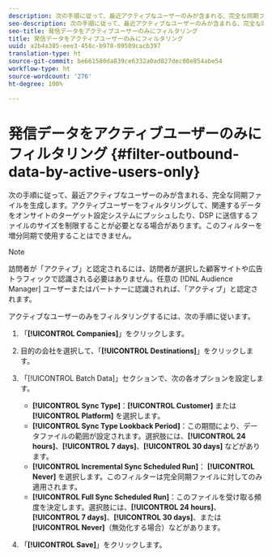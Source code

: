 ```yaml
---
description: 次の手順に従って、最近アクティブなユーザーのみが含まれる、完全な同期ファイルを生成します。アクティブユーザーをフィルタリングして、関連するデータをオンサイトのターゲット設定システムにプッシュしたり、DSP に送信するファイルのサイズを制限することが必要となる場合があります。このフィルターを増分同期で使用することはできません。
seo-description: 次の手順に従って、最近アクティブなユーザーのみが含まれる、完全な同期ファイルを生成します。アクティブユーザーをフィルタリングして、関連するデータをオンサイトのターゲット設定システムにプッシュしたり、DSP に送信するファイルのサイズを制限することが必要となる場合があります。このフィルターを増分同期で使用することはできません。
seo-title: 発信データをアクティブユーザーのみにフィルタリング
title: 発信データをアクティブユーザーのみにフィルタリング
uuid: a2b4a385-eee3-458c-b978-09509cacb397
translation-type: ht
source-git-commit: be661580da839ce6332a0ad827dec08e854abe54
workflow-type: ht
source-wordcount: '276'
ht-degree: 100%

---
```



# 発信データをアクティブユーザーのみにフィルタリング {#filter-outbound-data-by-active-users-only}

次の手順に従って、最近アクティブなユーザーのみが含まれる、完全な同期ファイルを生成します。アクティブユーザーをフィルタリングして、関連するデータをオンサイトのターゲット設定システムにプッシュしたり、DSP に送信するファイルのサイズを制限することが必要となる場合があります。このフィルターを増分同期で使用することはできません。

>[!NOTE]
>
>訪問者が「アクティブ」と認定されるには、訪問者が選択した顧客サイトや広告トラフィックで認識される必要はありません。任意の [!DNL Audience Manager] ユーザーまたはパートナーに認識されれば、「アクティブ」と認定されます。

アクティブなユーザーのみをフィルタリングするには、次の手順に従います。

1. 「**[!UICONTROL Companies]**」をクリックします。
1. 目的の会社を選択して、「**[!UICONTROL Destinations]**」をクリックします。
1. 「[!UICONTROL Batch Data]」セクションで、次の各オプションを設定します。

   * **[!UICONTROL Sync Type]**：**[!UICONTROL Customer]** または **[!UICONTROL Platform]** を選択します。
   * **[!UICONTROL Sync Type Lookback Period]**：この期間により、データファイルの範囲が設定されます。選択肢には、**[!UICONTROL 24 hours]**、**[!UICONTROL 7 days]**、**[!UICONTROL 30 days]** などがあります。
   * **[!UICONTROL Incremental Sync Scheduled Run]**： **[!UICONTROL Never]** を選択します。このフィルターは完全同期ファイルに対してのみ適用されます。
   * **[!UICONTROL Full Sync Scheduled Run]**：このファイルを受け取る頻度を決定します。選択肢には、**[!UICONTROL 24 hours]**、**[!UICONTROL 7 days]**、**[!UICONTROL 30 days]**、または **[!UICONTROL Never]**（無効化する場合）などがあります。

1. 「**[!UICONTROL Save]**」をクリックします。
